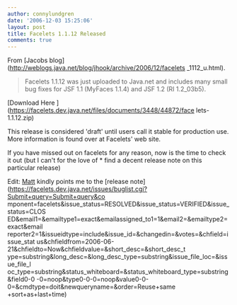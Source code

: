 ```yaml
---
author: connylundgren
date: '2006-12-03 15:25:06'
layout: post
title: Facelets 1.1.12 Released
comments: true
---
```


From [Jacobs blog](http://weblogs.java.net/blog/jhook/archive/2006/12/facelets
_1112_u.html).

> Facelets 1.1.12 was just uploaded to Java.net and includes many small bug
fixes for JSF 1.1 (MyFaces 1.1.4) and JSF 1.2 (RI 1.2_03b5).

[Download Here ](https://facelets.dev.java.net/files/documents/3448/44872/face
lets-1.1.12.zip)

This release is considered 'draft' until users call it stable for production
use. More information is found over at Facelets' web site.

If you have missed out on facelets for any reason, now is the time to check it
out (but I can't for the love of * find a decent release note on this
particular release)

Edit: [Matt](http://raibledesigns.com/) kindly points me to the [release note]
(https://facelets.dev.java.net/issues/buglist.cgi?Submit+query=Submit+query&co
mponent=facelets&issue_status=RESOLVED&issue_status=VERIFIED&issue_status=CLOS
ED&email1=&emailtype1=exact&emailassigned_to1=1&email2=&emailtype2=exact&email
reporter2=1&issueidtype=include&issue_id=&changedin=&votes=&chfield=issue_stat
us&chfieldfrom=2006-06-21&chfieldto=Now&chfieldvalue=&short_desc=&short_desc_t
ype=substring&long_desc=&long_desc_type=substring&issue_file_loc=&issue_file_l
oc_type=substring&status_whiteboard=&status_whiteboard_type=substring&field0-0
-0=noop&type0-0-0=noop&value0-0-0=&cmdtype=doit&newqueryname=&order=Reuse+same
+sort+as+last+time)

